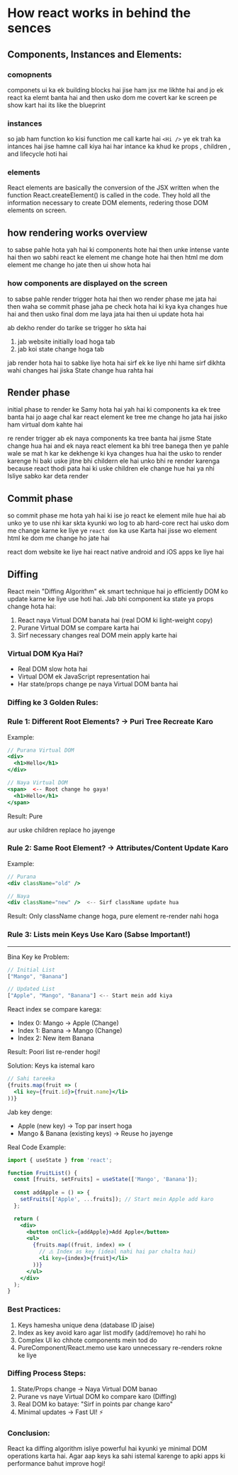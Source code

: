 # How react works in behind the sences

## Components, Instances and Elements:
### comopnents
componets ui ka ek building blocks hai jise ham jsx me likhte hai and jo ek react ka elemt banta hai and then usko dom me covert kar ke screen pe show kart hai its like the blueprint

### instances
so jab ham function ko kisi function me call karte hai `<Hi />` ye ek trah ka intances hai jise hamne call kiya hai
har intance ka khud ke props , children , and lifecycle hoti hai

### elements
React elements are basically the conversion of the JSX written when the function React.createElement() is called in the code. They hold all the information necessary to create DOM elements, redering those DOM elements on screen.

## how rendering works overview
to sabse pahle hota yah hai ki components hote hai then unke intense vante hai then wo sabhi react ke element me change hote hai then html me dom element me change ho jate then ui show hota hai 

### how components are displayed on the screen 
to sabse pahle render trigger hota hai then wo render phase me jata hai then waha se commit phase jaha pe check hota hai ki kya kya changes hue hai and then usko final dom me laya jata hai then ui update hota hai

ab dekho render do tarike se trigger ho skta hai
1. jab website initially load hoga tab
2. jab koi state change hoga tab

jab render hota hai to sabke liye hota hai sirf ek ke liye nhi hame sirf dikhta wahi changes hai jiska State change hua rahta hai 

## Render phase 
initial phase
to render ke Samy hota hai yah hai ki components ka ek tree banta hai jo aage chal kar react element ke tree me change ho jata hai jisko ham virtual dom kahte hai

re render trigger 
ab ek naya components ka tree banta hai jisme State change hua hai and ek naya react element ka bhi tree banega then ye pahle wale se mat h kar ke dekhenge ki kya changes hua hai the  usko to render karenge hi baki uske jitne bhi childern ele hai unko bhi re render karenga because react thodi pata hai ki uske children ele change hue hai ya nhi Isliye sabko kar deta render 


## Commit phase 
so commit phase me hota yah hai ki ise jo react ke element mile hue hai ab unko ye to use nhi kar skta kyunki wo log to ab hard-core rect hai usko dom me change karne ke liye ye `react dom` ka use Karta hai jisse wo element html ke dom me change ho jate hai

react dom website ke liye hai
react native android and iOS apps ke liye hai 

## Diffing

React mein "Diffing Algorithm" ek smart technique hai jo efficiently DOM ko update karne ke liye use hoti hai. Jab bhi component ka state ya props change hota hai:

1. React naya Virtual DOM banata hai (real DOM ki light-weight copy)
2. Purane Virtual DOM se compare karta hai
3. Sirf necessary changes real DOM mein apply karte hai

### Virtual DOM Kya Hai?

- Real DOM slow hota hai
- Virtual DOM ek JavaScript representation hai
- Har state/props change pe naya Virtual DOM banta hai

### Diffing ke 3 Golden Rules:


### Rule 1: Different Root Elements? → Puri Tree Recreate Karo

Example:
```jsx
// Purana Virtual DOM
<div>
  <h1>Hello</h1>
</div>

// Naya Virtual DOM
<span>  <-- Root change ho gaya!
  <h1>Hello</h1>
</span>
```
Result: Pure <div> aur uske children replace ho jayenge

### Rule 2: Same Root Element? → Attributes/Content Update Karo

Example:
```jsx
// Purana
<div className="old" />

// Naya
<div className="new" />  <-- Sirf className update hua
```
Result: Only className change hoga, pure element re-render nahi hoga

### Rule 3: Lists mein Keys Use Karo (Sabse Important!)
--------------------------------------------------
Bina Key ke Problem:
```jsx
// Initial List
["Mango", "Banana"]

// Updated List
["Apple", "Mango", "Banana"] <-- Start mein add kiya
```
React index se compare karega:
- Index 0: Mango → Apple (Change)
- Index 1: Banana → Mango (Change)
- Index 2: New item Banana

Result: Poori list re-render hogi!

Solution: Keys ka istemal karo
```jsx
// Sahi tareeka
{fruits.map(fruit => (
  <li key={fruit.id}>{fruit.name}</li>
))}
```
Jab key denge:
- Apple (new key) → Top par insert hoga
- Mango & Banana (existing keys) → Reuse ho jayenge

Real Code Example:
```jsx
import { useState } from 'react';

function FruitList() {
  const [fruits, setFruits] = useState(['Mango', 'Banana']);
  
  const addApple = () => {
    setFruits(['Apple', ...fruits]); // Start mein Apple add karo
  };

  return (
    <div>
      <button onClick={addApple}>Add Apple</button>
      <ul>
        {fruits.map((fruit, index) => (
          // ⚠️ Index as key (ideal nahi hai par chalta hai)
          <li key={index}>{fruit}</li>
        ))}
      </ul>
    </div>
  );
}
```
### Best Practices:

1. Keys hamesha unique dena (database ID jaise)
2. Index as key avoid karo agar list modify (add/remove) ho rahi ho
3. Complex UI ko chhote components mein tod do
4. PureComponent/React.memo use karo unnecessary re-renders rokne ke liye

### Diffing Process Steps:

1. State/Props change → Naya Virtual DOM banao
2. Purane vs naye Virtual DOM ko compare karo (Diffing)
3. Real DOM ko bataye: "Sirf in points par change karo"
4. Minimal updates → Fast UI! ⚡

### Conclusion:

React ka diffing algorithm isliye powerful hai kyunki ye minimal DOM operations karta hai. Agar aap keys ka sahi istemal karenge to apki apps ki performance bahut improve hogi!